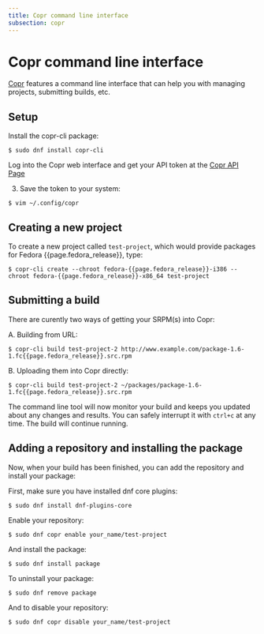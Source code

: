 ```yaml
---
title: Copr command line interface
subsection: copr
---
```


# Copr command line interface

[Copr](https://copr.fedoraproject.org/) features a command line interface that can help you with managing projects, submitting builds, etc.

## Setup

Install the copr-cli package:

```
$ sudo dnf install copr-cli
```

Log into the Copr web interface and get your API token at the [Copr API Page](https://copr.fedorainfracloud.org/api/)

3. Save the token to your system:

```
$ vim ~/.config/copr
```

## Creating a new project

To create a new project called `test-project`, which would provide packages for Fedora {{page.fedora_release}}, type:

```
$ copr-cli create --chroot fedora-{{page.fedora_release}}-i386 --chroot fedora-{{page.fedora_release}}-x86_64 test-project
```

## Submitting a build

There are curently two ways of getting your SRPM(s) into Copr:

A. Building from URL:

```
$ copr-cli build test-project-2 http://www.example.com/package-1.6-1.fc{{page.fedora_release}}.src.rpm
```

B. Uploading them into Copr directly:  

```
$ copr-cli build test-project-2 ~/packages/package-1.6-1.fc{{page.fedora_release}}.src.rpm
```

The command line tool will now monitor your build and keeps you updated about any changes and results. You can safely interrupt it with `ctrl+c` at any time. The build will continue running.

## Adding a repository and installing the package

Now, when your build has been finished, you can add the repository and install your package:

First, make sure you have installed dnf core plugins:

```
$ sudo dnf install dnf-plugins-core
```

Enable your repository:

```
$ sudo dnf copr enable your_name/test-project
```

And install the package:

```
$ sudo dnf install package
```

To uninstall your package:
```
$ sudo dnf remove package
```
And to disable your repository:
```
$ sudo dnf copr disable your_name/test-project
```
